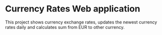 # Currency Rates Web application

This project  shows currency exchange rates, updates the newest currency rates daily and calculates sum from EUR to other currency.
